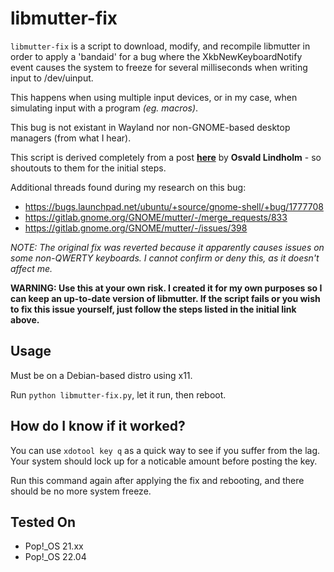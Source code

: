 # libmutter-fix

`libmutter-fix` is a script to download, modify, and recompile libmutter in order to apply a 'bandaid' for a bug where the XkbNewKeyboardNotify event causes the system to freeze for several milliseconds when writing input to /dev/uinput.

This happens when using multiple input devices, or in my case, when simulating input with a program *(eg. macros)*.

This bug is not existant in Wayland nor non-GNOME-based desktop managers (from what I hear).

This script is derived completely from a post **[here](https://gitlab.gnome.org/GNOME/gnome-shell/-/issues/1858#note_818548)** by **Osvald Lindholm** - so shoutouts to them for the initial steps.

Additional threads found during my research on this bug:

- <https://bugs.launchpad.net/ubuntu/+source/gnome-shell/+bug/1777708>
- <https://gitlab.gnome.org/GNOME/mutter/-/merge_requests/833>
- <https://gitlab.gnome.org/GNOME/mutter/-/issues/398>

*NOTE: The original fix was reverted because it apparently causes issues on some non-QWERTY keyboards. I cannot confirm or deny this, as it doesn't affect me.*

**WARNING: Use this at your own risk. I created it for my own purposes so I can keep an up-to-date version of libmutter. If the script fails or you wish to fix this issue yourself, just follow the steps listed in the initial link above.**

## Usage

Must be on a Debian-based distro using x11.

Run `python libmutter-fix.py`, let it run, then reboot.

## How do I know if it worked?

You can use `xdotool key q` as a quick way to see if you suffer from the lag. Your system should lock up for a noticable amount before posting the key.

Run this command again after applying the fix and rebooting, and there should be no more system freeze.

## Tested On
- Pop!_OS 21.xx
- Pop!_OS 22.04
